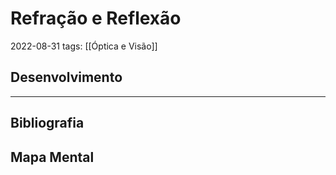 # Refração e Reflexão
2022-08-31
tags: [[Óptica e Visão]]

## Desenvolvimento

-----------------------------------------------
## Bibliografia
## Mapa Mental